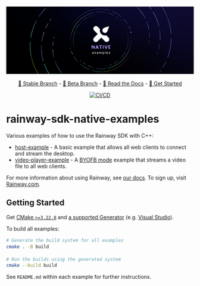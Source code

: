 <div align="center">

![A multi-colored spiral on a dark background with the Rainway logo and the text "Native Examples" in the center](.github/header.jpg)

[💯 Stable Branch](https://github.com/RainwayApp/rainway-sdk-native-examples/tree/main) - [🚀 Beta Branch](https://github.com/RainwayApp/rainway-sdk-native-examples/tree/beta) - [📘 Read the Docs](https://docs.rainway.com/docs/native-getting-started) - [🎁 Get Started](https://hub.rainway.com/landing)

[![CI/CD](https://github.com/RainwayApp/rainway-sdk-native-examples/actions/workflows/ci-cd.yml/badge.svg)](https://github.com/RainwayApp/rainway-sdk-native-examples/actions/workflows/ci-cd.yml)

</div>

# rainway-sdk-native-examples

Various examples of how to use the Rainway SDK with C++:

- [host-example](./host-example/) - A basic example that allows all web clients to connect and stream the desktop.
- [video-player-example](./video-player-example/) - A [BYOFB mode](https://docs.rainway.com/docs/byofb) example that streams a video file to all web clients.

For more information about using Rainway, see [our docs](https://docs.rainway.com). To sign up, visit [Rainway.com](https://rainway.com).

## Getting Started

Get [CMake `>=3.22.0`](https://cmake.org/download/) and [a supported Generator](https://cmake.org/cmake/help/v3.22/manual/cmake-generators.7.html) (e.g. [Visual Studio](https://visualstudio.microsoft.com/vs/)).

To build all examples:

```sh
# Generate the build system for all examples
cmake . -B build

# Run the builds using the generated system
cmake --build build
```

See `README.md` within each example for further instructions.
